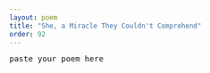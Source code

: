 ```yaml
---
layout: poem
title: "She, a Miracle They Couldn't Comprehend"
order: 92
---
```


<pre>
paste your poem here
</pre>
